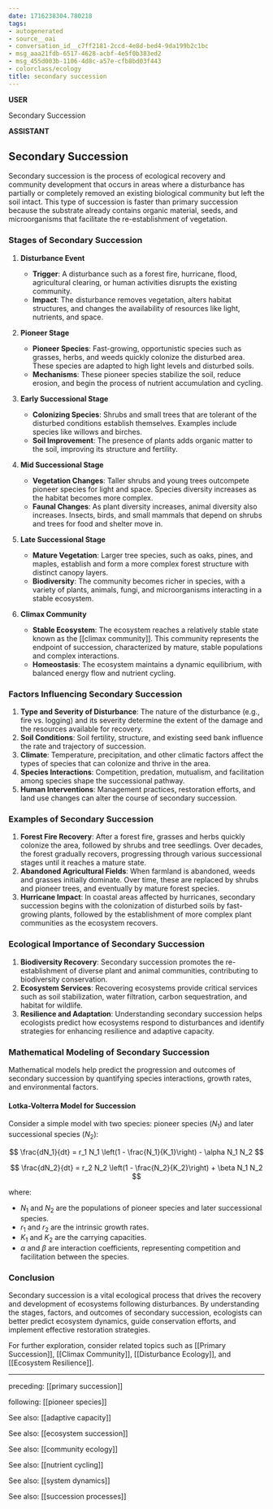 ```yaml
---
date: 1716238304.780218
tags:
- autogenerated
- source__oai
- conversation_id__c7ff2181-2ccd-4e8d-bed4-9da199b2c1bc
- msg_aaa21fdb-6517-4628-acbf-4e5f0b383ed2
- msg_455d003b-1106-4d8c-a57e-cfb8bd03f443
- colorclass/ecology
title: secondary succession
---
```


**USER**

Secondary Succession


**ASSISTANT**

## Secondary Succession

Secondary succession is the process of ecological recovery and community development that occurs in areas where a disturbance has partially or completely removed an existing biological community but left the soil intact. This type of succession is faster than primary succession because the substrate already contains organic material, seeds, and microorganisms that facilitate the re-establishment of vegetation.

### Stages of Secondary Succession

1. **Disturbance Event**
    - **Trigger**: A disturbance such as a forest fire, hurricane, flood, agricultural clearing, or human activities disrupts the existing community.
    - **Impact**: The disturbance removes vegetation, alters habitat structures, and changes the availability of resources like light, nutrients, and space.

2. **Pioneer Stage**
    - **Pioneer Species**: Fast-growing, opportunistic species such as grasses, herbs, and weeds quickly colonize the disturbed area. These species are adapted to high light levels and disturbed soils.
    - **Mechanisms**: These pioneer species stabilize the soil, reduce erosion, and begin the process of nutrient accumulation and cycling.

3. **Early Successional Stage**
    - **Colonizing Species**: Shrubs and small trees that are tolerant of the disturbed conditions establish themselves. Examples include species like willows and birches.
    - **Soil Improvement**: The presence of plants adds organic matter to the soil, improving its structure and fertility.

4. **Mid Successional Stage**
    - **Vegetation Changes**: Taller shrubs and young trees outcompete pioneer species for light and space. Species diversity increases as the habitat becomes more complex.
    - **Faunal Changes**: As plant diversity increases, animal diversity also increases. Insects, birds, and small mammals that depend on shrubs and trees for food and shelter move in.

5. **Late Successional Stage**
    - **Mature Vegetation**: Larger tree species, such as oaks, pines, and maples, establish and form a more complex forest structure with distinct canopy layers.
    - **Biodiversity**: The community becomes richer in species, with a variety of plants, animals, fungi, and microorganisms interacting in a stable ecosystem.

6. **Climax Community**
    - **Stable Ecosystem**: The ecosystem reaches a relatively stable state known as the [[climax community]]. This community represents the endpoint of succession, characterized by mature, stable populations and complex interactions.
    - **Homeostasis**: The ecosystem maintains a dynamic equilibrium, with balanced energy flow and nutrient cycling.

### Factors Influencing Secondary Succession

1. **Type and Severity of Disturbance**: The nature of the disturbance (e.g., fire vs. logging) and its severity determine the extent of the damage and the resources available for recovery.
2. **Soil Conditions**: Soil fertility, structure, and existing seed bank influence the rate and trajectory of succession.
3. **Climate**: Temperature, precipitation, and other climatic factors affect the types of species that can colonize and thrive in the area.
4. **Species Interactions**: Competition, predation, mutualism, and facilitation among species shape the successional pathway.
5. **Human Interventions**: Management practices, restoration efforts, and land use changes can alter the course of secondary succession.

### Examples of Secondary Succession

1. **Forest Fire Recovery**: After a forest fire, grasses and herbs quickly colonize the area, followed by shrubs and tree seedlings. Over decades, the forest gradually recovers, progressing through various successional stages until it reaches a mature state.
2. **Abandoned Agricultural Fields**: When farmland is abandoned, weeds and grasses initially dominate. Over time, these are replaced by shrubs and pioneer trees, and eventually by mature forest species.
3. **Hurricane Impact**: In coastal areas affected by hurricanes, secondary succession begins with the colonization of disturbed soils by fast-growing plants, followed by the establishment of more complex plant communities as the ecosystem recovers.

### Ecological Importance of Secondary Succession

1. **Biodiversity Recovery**: Secondary succession promotes the re-establishment of diverse plant and animal communities, contributing to biodiversity conservation.
2. **Ecosystem Services**: Recovering ecosystems provide critical services such as soil stabilization, water filtration, carbon sequestration, and habitat for wildlife.
3. **Resilience and Adaptation**: Understanding secondary succession helps ecologists predict how ecosystems respond to disturbances and identify strategies for enhancing resilience and adaptive capacity.

### Mathematical Modeling of Secondary Succession

Mathematical models help predict the progression and outcomes of secondary succession by quantifying species interactions, growth rates, and environmental factors.

#### Lotka-Volterra Model for Succession

Consider a simple model with two species: pioneer species ($N_1$) and later successional species ($N_2$):

$$
\frac{dN_1}{dt} = r_1 N_1 \left(1 - \frac{N_1}{K_1}\right) - \alpha N_1 N_2
$$

$$
\frac{dN_2}{dt} = r_2 N_2 \left(1 - \frac{N_2}{K_2}\right) + \beta N_1 N_2
$$

where:
- $N_1$ and $N_2$ are the populations of pioneer species and later successional species.
- $r_1$ and $r_2$ are the intrinsic growth rates.
- $K_1$ and $K_2$ are the carrying capacities.
- $\alpha$ and $\beta$ are interaction coefficients, representing competition and facilitation between the species.

### Conclusion

Secondary succession is a vital ecological process that drives the recovery and development of ecosystems following disturbances. By understanding the stages, factors, and outcomes of secondary succession, ecologists can better predict ecosystem dynamics, guide conservation efforts, and implement effective restoration strategies.

For further exploration, consider related topics such as [[Primary Succession]], [[Climax Community]], [[Disturbance Ecology]], and [[Ecosystem Resilience]].


---

preceding: [[primary succession]]  


following: [[pioneer species]]

See also: [[adaptive capacity]]


See also: [[ecosystem succession]]


See also: [[community ecology]]


See also: [[nutrient cycling]]


See also: [[system dynamics]]


See also: [[succession processes]]